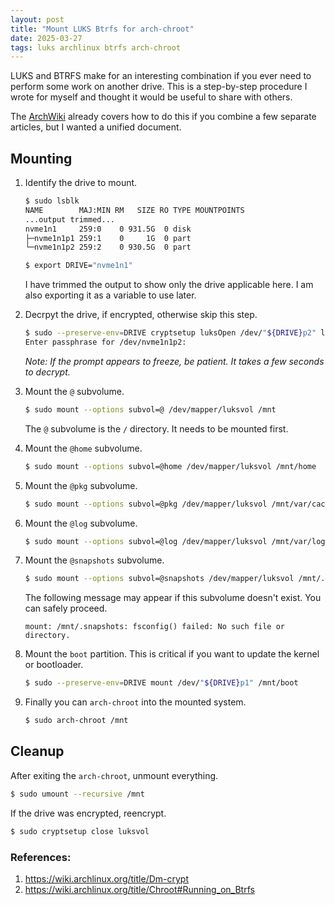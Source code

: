 ```yaml
---
layout: post
title: "Mount LUKS Btrfs for arch-chroot"
date: 2025-03-27
tags: luks archlinux btrfs arch-chroot
---
```


LUKS and BTRFS make for an interesting combination if you ever need to perform some work on another drive. This is a step-by-step procedure I wrote for myself and thought it would be useful to share with others.

The [ArchWiki](https://wiki.archlinux.org/title/Main_page) already covers how to do this if you combine a few separate articles, but I wanted a unified document.

## Mounting
1. Identify the drive to mount.
    ```bash
    $ sudo lsblk
    NAME        MAJ:MIN RM   SIZE RO TYPE MOUNTPOINTS
    ...output trimmed...
    nvme1n1     259:0    0 931.5G  0 disk 
    ├─nvme1n1p1 259:1    0     1G  0 part 
    └─nvme1n1p2 259:2    0 930.5G  0 part

    $ export DRIVE="nvme1n1"
    ```
    I have trimmed the output to show only the drive applicable here. I am also exporting it as a variable to use later.

2. Decrpyt the drive, if encrypted, otherwise skip this step.
    ```bash
    $ sudo --preserve-env=DRIVE cryptsetup luksOpen /dev/"${DRIVE}p2" luksvol
    Enter passphrase for /dev/nvme1n1p2: 

    ```
    *Note: If the prompt appears to freeze, be patient. It takes a few seconds to decrypt.*

3. Mount the `@` subvolume.
    ```bash
    $ sudo mount --options subvol=@ /dev/mapper/luksvol /mnt
    ```
    The `@` subvolume is the `/` directory. It needs to be mounted first.

4. Mount the `@home` subvolume.
    ```bash
    $ sudo mount --options subvol=@home /dev/mapper/luksvol /mnt/home
    ```

5. Mount the `@pkg` subvolume.
    ```bash
    $ sudo mount --options subvol=@pkg /dev/mapper/luksvol /mnt/var/cache/pacman/pkg
    ```

6. Mount the `@log` subvolume.
    ```bash
    $ sudo mount --options subvol=@log /dev/mapper/luksvol /mnt/var/log
    ```

7. Mount the `@snapshots` subvolume.
    ```bash
    $ sudo mount --options subvol=@snapshots /dev/mapper/luksvol /mnt/.snapshots
    ```
    The following message may appear if this subvolume doesn't exist. You can safely proceed.
    ```
    mount: /mnt/.snapshots: fsconfig() failed: No such file or directory.
    ```

8. Mount the `boot` partition. This is critical if you want to update the kernel or bootloader.
    ```bash
    $ sudo --preserve-env=DRIVE mount /dev/"${DRIVE}p1" /mnt/boot
    ```

9. Finally you can `arch-chroot` into the mounted system.
    ```bash
    $ sudo arch-chroot /mnt
    ```

## Cleanup
After exiting the `arch-chroot`, unmount everything.
```bash
$ sudo umount --recursive /mnt
```

If the drive was encrypted, reencrypt.
```bash
$ sudo cryptsetup close luksvol
```

### References:
1. https://wiki.archlinux.org/title/Dm-crypt
2. https://wiki.archlinux.org/title/Chroot#Running_on_Btrfs

